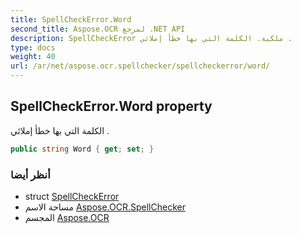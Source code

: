 ```yaml
---
title: SpellCheckError.Word
second_title: Aspose.OCR لمرجع .NET API
description: SpellCheckError ملكية. الكلمة التي بها خطأ إملائي .
type: docs
weight: 40
url: /ar/net/aspose.ocr.spellchecker/spellcheckerror/word/
---
```

## SpellCheckError.Word property

الكلمة التي بها خطأ إملائي .

```csharp
public string Word { get; set; }
```

### أنظر أيضا

* struct [SpellCheckError](../)
* مساحة الاسم [Aspose.OCR.SpellChecker](../../spellcheckerror/)
* المجسم [Aspose.OCR](../../../)


